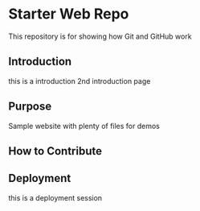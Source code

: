 # Starter Web Repo

This repository is for showing how Git and GitHub work

## Introduction

this is a introduction
2nd introduction page

## Purpose

Sample website with plenty of files for demos

## How to Contribute


## Deployment
this is a deployment session

